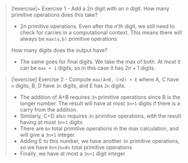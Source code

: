 
> [!exercise]+ Exercise 1 - Add a $2n$ digit with an $n$ digit. 
> How many primitive operations does this take? 
> -  $2n$ primitive operations. Even after the $n'th$ digit, we still need to check for carries in a computational context. This means there will always be `max(a,b)` primitive operations
>   
> How many digits does the output have?
> - The same goes for final digits. We take the max of both. At most it can be `max + 1` digits, so in this case it has $2n+1$ digits.
> 



> [!exercise] Exercise 2 - Compute `max(A+B, C+D) + E` where A, C have `n` digits, B, D have `3n` digits, and E has `2n` digits.
> - The addition of A+B requires `3n` primitive operations since B is the longer number. The result will have at most `3n+1` digits if there is a carry from the addition.
> - Similarly, C+D also requires `3n` primitive operations, with the result having at most `3n+1` digits
> - There are `6n` total primitive operations in the max calculation, and will give a `3n+1` integer.
> - Adding E to this number, we have another `3n` primitive operations, so we have `6n+2n=8n` total primitive operations
> - Finally, we have at most a `3n+1` digit integer